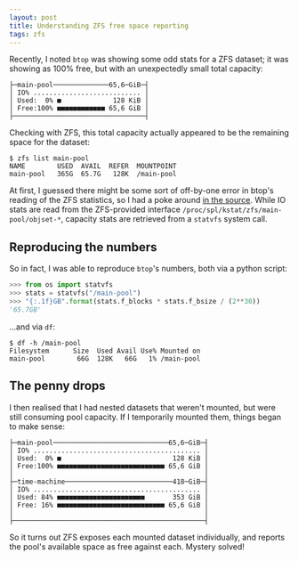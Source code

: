 ```yaml
---
layout: post
title: Understanding ZFS free space reporting
tags: zfs
---
```


Recently, I noted `btop` was showing some odd stats for a ZFS dataset; it was showing as 100% free, but with an unexpectedly small total capacity:

```
├─main-pool──────────────65,6─GiB─┤
│ IO% ........................... │
│ Used:  0% ■             128 KiB │
│ Free:100% ■■■■■■■■■■■■ 65,6 GiB │
├─────────────────────────────────┤
```

Checking with ZFS, this total capacity actually appeared to be the remaining space for the dataset:

```
$ zfs list main-pool
NAME        USED  AVAIL  REFER  MOUNTPOINT
main-pool   365G  65.7G   128K  /main-pool
```

At first, I guessed there might be some sort of off-by-one error in btop's reading of the ZFS statistics, so I had a poke around [in the source](https://github.com/aristocratos/btop/blob/v1.4.4/src/linux/btop_collect.cpp#L2032-L2049). While IO stats are read from the ZFS-provided interface `/proc/spl/kstat/zfs/main-pool/objset-*`, capacity stats are retrieved from a `statvfs` system call. 

## Reproducing the numbers

So in fact, I was able to reproduce `btop`'s numbers, both via a python script:

```python
>>> from os import statvfs
>>> stats = statvfs("/main-pool")
>>> "{:.1f}GB".format(stats.f_blocks * stats.f_bsize / (2**30))
'65.7GB'
```

...and via `df`:

```
$ df -h /main-pool
Filesystem      Size  Used Avail Use% Mounted on
main-pool        66G  128K   66G   1% /main-pool
```

## The penny drops

I then realised that I had nested datasets that weren't mounted, but were still consuming pool capacity. If I temporarily mounted them, things began to make sense:

```
├─main-pool─────────────────────────────65,6─GiB─┤
│ IO% .......................................... │
│ Used:  0% ■                            128 KiB │
│ Free:100% ■■■■■■■■■■■■■■■■■■■■■■■■■■■ 65,6 GiB │
│                                                │
├─time-machine───────────────────────────418─GiB─┤
│ IO% .......................................... │
│ Used: 84% ■■■■■■■■■■■■■■■■■■■■■■       353 GiB │
│ Free: 16% ■■■■■■■■■■■■■■■■■■■■■■■■■■■ 65,6 GiB │
│                                                │
├────────────────────────────────────────────────┤
```

So it turns out ZFS exposes each mounted dataset individually, and reports the pool's available space as free against each. Mystery solved!
